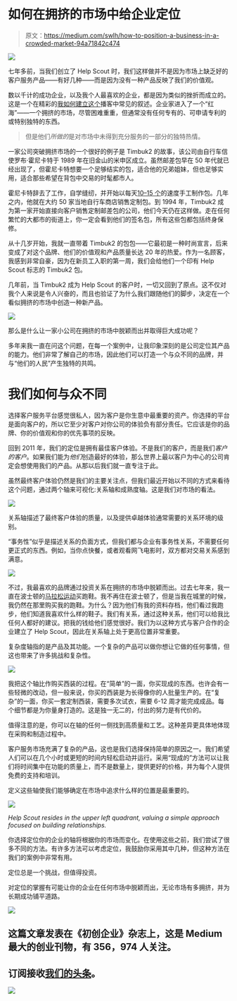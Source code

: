 # 如何在拥挤的市场中给企业定位

> 原文：<https://medium.com/swlh/how-to-position-a-business-in-a-crowded-market-94a71842c474>

![](img/49c0b16dd980373f1b2238c2903dbf9f.png)

七年多前，当我们创立了 Help Scout 时，我们这样做并不是因为市场上缺乏好的客户服务产品——有好几种——而是因为没有一种产品反映了我们的价值观。

数以千计的成功企业，以及我个人最喜欢的企业，都是因为类似的挫折而成立的。这是一个在精彩的[我如何建立这个](https://www.npr.org/podcasts/510313/how-i-built-this)播客中常见的叙述。企业家进入了一个“红海”——一个拥挤的市场，尽管困难重重，但通常没有任何专有的、可申请专利的或特别独特的东西。

> 但是他们*所做的*是对市场中未得到充分服务的一部分的独特热情。

一家公司突破拥挤市场的一个很好的例子是 Timbuk2 的故事，该公司由自行车信使罗布·霍尼卡特于 1989 年在旧金山的米申区成立。虽然邮差包早在 50 年代就已经出现了，但霍尼卡特想要一个足够结实的包，适合他的兄弟姐妹，但也足够实用，适合那些希望在背包中交易的时髦都市人。

霍尼卡特辞去了工作，自学缝纫，并开始以每天[10–15 个](https://www.americanexpress.com/us/small-business/openforum/articles/building-an-empire-rob-honeycutt-of-timbuk2/)的速度手工制作包。几年之内，他就在大约 50 家当地自行车商店销售定制包。到 1994 年，Timbuk2 成为第一家开始直接向客户销售定制邮差包的公司，他们今天仍在这样做。走在任何繁忙的大都市的街道上，你一定会看到他们的签名包，所有这些包都包括终身保修。

从十几岁开始，我就一直带着 Timbuk2 的包包——它最初是一种时尚宣言，后来变成了对这个品牌、他们的价值观和产品质量长达 20 年的热爱。作为一名顾客，我感到非常自豪，因为在新员工入职的第一周，我们会给他们一个印有 Help Scout 标志的 Timbuk2 包。

几年前，当 Timbuk2 成为 Help Scout 的客户时，一切又回到了原点。这不仅对我个人来说是令人兴奋的，而且也验证了为什么我们跟随他们的脚步，决定在一个看似拥挤的市场中创造一种新产品。

![](img/81cb6a572cb878f0df5215277eae74c0.png)

那么是什么让一家小公司在拥挤的市场中脱颖而出并取得巨大成功呢？

多年来我一直在问这个问题，在每一个案例中，让我印象深刻的是公司定位其产品的能力。他们非常了解自己的市场，因此他们可以打造一个与众不同的品牌，并与“他们的人民”产生独特的共鸣。

# 我们如何与众不同

选择客户服务平台感觉很私人，因为客户是你生意中最重要的资产。你选择的平台是面向客户的，所以它至少对客户对你公司的体验负有部分责任。它应该是你的品牌、你的价值观和你的优先事项的反映。

回到 2011 年，我们的定位是拥有最佳客户体验。不是我们的客户，而是我们*客户的客户*。如果我们能为*他们*创造最好的体验，那么世界上最以客户为中心的公司肯定会想使用我们的产品。从那以后我们就一直专注于此。

虽然最终客户体验仍然是我们的主要关注点，但我们最近开始以不同的方式来看待这个问题，通过两个轴来可视化:关系轴和成熟度轴。这是我们对市场的看法。

![](img/85755e5a57f1363f3a26f53ba7b83313.png)

关系轴描述了最终客户体验的质量，以及提供卓越体验通常需要的关系环境的级别。

“事务性”似乎是描述关系的负面方式，但我们都与企业有事务性关系，不需要任何更正式的东西。例如，当你点快餐，或者观看网飞电影时，双方都对交易关系感到满意。

![](img/d0daffe7c6755b9bbd3fe56fafa108ee.png)

不过，我最喜欢的品牌通过投资关系在拥挤的市场中脱颖而出。过去七年来，我一直在波士顿的[马拉松运动](https://www.marathonsports.com/)买跑鞋。我不再住在波士顿了，但是当我在城里的时候，我仍然在那里购买我的跑鞋。为什么？因为他们有我的资料存档，他们看过我跑步，他们知道我喜欢什么样的鞋子。我们有关系，通过这种关系，他们可以给我比任何人都好的建议。把我的钱给他们感觉很好。我们为以这种方式与客户合作的企业建立了 Help Scout，因此在关系轴上处于更高位置非常重要。

复杂度轴指的是产品及其功能。一个复杂的产品可以做你想让它做的任何事情，但这也带来了许多挑战和复杂性。

![](img/24c612e022f9bb079b50ca5f49c78a0d.png)

我把这个轴比作购买西装的过程。在“简单”的一面，你买现成的东西。也许会有一些轻微的改动，但一般来说，你买的西装是为长得像你的人批量生产的。在“复杂”的一面，你买一套定制西装，需要多次试衣，需要 6-12 周才能完成成品。每个细节都是为你量身打造的。这是独一无二的，付出的努力是有代价的。

值得注意的是，你可以在轴的任何一侧找到高质量和工艺。这种差异更具体地体现在采购和制造过程中。

客户服务市场充满了复杂的产品，这也是我们选择保持简单的原因之一。我们希望人们可以在几个小时或更短的时间内轻松启动并运行。采用“现成的”方法可以让我们将时间集中在功能的质量上，而不是数量上，提供更好的价格，并为每个人提供免费的支持和培训。

定义这些轴使我们能够确定在市场中追求什么样的位置是最重要的。

![](img/243881075995ae4f489de2216228b897.png)

*Help Scout resides in the upper left quadrant, valuing a simple approach focused on building relationships.*

你选择定位你的企业的轴将根据你的市场而变化。在使用这些之前，我们尝试了很多不同的方法。有许多方法可以考虑定位，我鼓励你采用其中几种，但这种方法在我们的案例中非常有用。

定位总是一个挑战，但值得投资。

对定位的掌握有可能让你的企业在任何市场中脱颖而出，无论市场有多拥挤，并为长期成功铺平道路。

[![](img/308a8d84fb9b2fab43d66c117fcc4bb4.png)](https://medium.com/swlh)

## 这篇文章发表在《初创企业》杂志上，这是 Medium 最大的创业刊物，有 356，974 人关注。

## 订阅接收[我们的头条](http://growthsupply.com/the-startup-newsletter/)。

[![](img/b0164736ea17a63403e660de5dedf91a.png)](https://medium.com/swlh)
